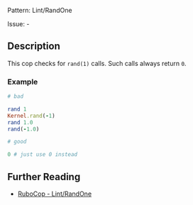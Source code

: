 Pattern: Lint/RandOne

Issue: -

## Description

This cop checks for `rand(1)` calls.
Such calls always return `0`.

### Example

```ruby
# bad

rand 1
Kernel.rand(-1)
rand 1.0
rand(-1.0)
```
```ruby
# good

0 # just use 0 instead
```

## Further Reading

* [RuboCop - Lint/RandOne](https://rubocop.readthedocs.io/en/latest/cops_lint/#lintrandone)
